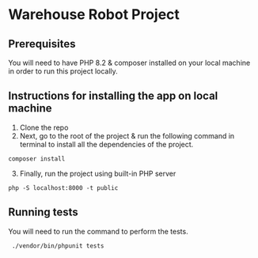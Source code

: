 # Warehouse Robot Project

## Prerequisites
You will need to have PHP 8.2 & composer installed on your local machine in order to run this project  locally.

## Instructions for installing the app on local machine
1. Clone the repo
2. Next, go to the root of the project & run the following command in terminal to install all the dependencies of the project.

```
composer install
```

3. Finally, run the project using built-in PHP server
```
php -S localhost:8000 -t public
```

## Running tests
You will need to run the command to perform the tests.
```
 ./vendor/bin/phpunit tests
```

